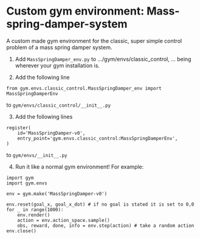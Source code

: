 # Custom gym environment: Mass-spring-damper-system

A custom made gym environment for the classic, super simple control problem of a mass spring damper system.

1. Add `MassSpringDamper_env.py` to .../gym/envs/classic_control, ... being wherever your gym installation is.

2. Add the following line
```
from gym.envs.classic_control.MassSpringDamper_env import MassSpringDamperEnv
```
to `gym/envs/classic_control/__init__.py`

3. Add the following lines
```
register(
    id='MassSpringDamper-v0',
    entry_point='gym.envs.classic_control:MassSpringDamperEnv',
)
```

to `gym/envs/__init__.py`

4. Run it like a normal gym environment! For example:
```
import gym
import gym.envs

env = gym.make('MassSpringDamper-v0')

env.reset(goal_x, goal_x_dot) # if no goal is stated it is set to 0,0
for _ in range(1000):
    env.render()
    action = env.action_space.sample()
    obs, reward, done, info = env.step(action) # take a random action
env.close()
```


